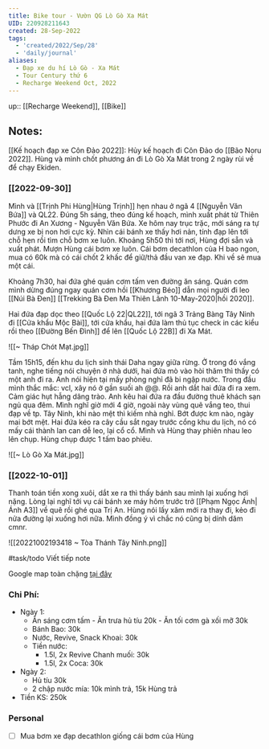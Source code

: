 ```yaml
---
title: Bike tour - Vườn QG Lò Gò Xa Mát
UID: 220928211643
created: 28-Sep-2022
tags:
  - 'created/2022/Sep/28'
  - 'daily/journal'
aliases:
  - Đạp xe du hí Lò Gò - Xa Mát
  - Tour Century thứ 6
  - Recharge Weekend Oct, 2022
---
```

up:: [[Recharge Weekend]], [[Bike]]

## Notes:
[[Kế hoạch đạp xe Côn Đảo 2022]]: Hủy kế hoạch đi Côn Đảo do [[Bão Noru 2022]]. Hùng và mình chốt phương án đi Lò Gò Xa Mát trong 2 ngày rùi về để chạy Ekiden.

### [[2022-09-30]]
Mình và [[Trịnh Phi Hùng|Hùng Trịnh]] hẹn nhau ở ngã 4 [[Nguyễn Văn Bứa]] và QL22. Đúng 5h sáng, theo đúng kế hoạch, mình xuất phát từ Thiên Phước đi An Xương - Nguyễn Văn Bứa. Xe hôm nay trục trặc, mới sáng ra tự dưng xe bị non hơi cực kỳ. Nhìn cái bánh xe thấy hơi nản, tính đạp lên tới chỗ hẹn rồi tìm chỗ bơm xe luôn. Khoảng 5h50 thì tới nơi, Hùng đợi sẵn và xuất phát. Mượn Hùng cái bơm xe luôn. Cái bơm decathlon của H bao ngon, mua có 60k mà có cái chốt 2 khấc để giữ/thả đầu van xe đạp. Khi về sẽ mua một cái.

Khoảng 7h30, hai đứa ghé quán cơm tấm ven đường ăn sáng. Quán cơm mình dừng đúng ngay quán cơm hồi [[Khương Béo]] dẫn mọi người đi leo [[Núi Bà Đen]] [[Trekking Bà Đen Ma Thiên Lãnh 10-May-2020|hồi 2020]].

Hai đứa đạp dọc theo [[Quốc Lộ 22|QL22]], tới ngã 3 Trảng Bàng Tây Ninh đi [[Cửa khẩu Mộc Bài]], tới cửa khẩu, hai đứa làm thủ tục check in các kiểu rồi theo [[Đường Bến Đình]] để lên [[Quốc Lộ 22B]] đi Xa Mát.

![[~ Tháp Chót Mạt.jpg]]

Tầm 15h15, đến khu du lịch sinh thái Daha ngay giữa rừng. Ở trong đó vắng tanh, nghe tiếng nói chuyện ở nhà dưới, hai đứa mò vào hòi thăm thì thấy có một anh đi ra. Anh nói hiện tại mấy phòng nghỉ đã bi ngập nước. Trong đầu mình thắc mắc: vcl, xây nó ở gần suối ah @@. Rồi anh dắt hai đứa đi ra xem. Cảm giác hụt hẫng dâng trào. Anh kêu hai đứa ra đầu đường thuê khách sạn ngủ qua đêm. Mình nghĩ giờ mới 4 giờ, ngoài này vùng quê vắng teo, thui đạp về tp. Tây Ninh, khi nào mệt thì kiếm nhà nghỉ. Bớt được km nào, ngày mai bớt mệt. 
Hai đứa kéo ra cây cầu sắt ngay trước cổng khu du lịch, nó có mấy cái thành lan can dễ leo, lại cổ cổ. Mình và Hùng thay phiên nhau leo lên chụp. Hùng chụp được 1 tấm bao phiêu.

![[~ Lò Gò Xa Mát.jpg]]

### [[2022-10-01]]
Thanh toán tiền xong xuôi, dắt xe ra thì thấy bánh sau mình lại xuống hơi nặng. Lòng lại nghĩ tới vụ cái bánh xe máy hôm trước trở [[Phạm Ngọc Ánh|Ánh A3]] về quê rồi ghé qua Trị An. Hùng nói lấy xăm mới ra thay đi, kẻo đi nửa đường lại xuống hơi nữa. Mình đồng ý vì chắc nó cũng bị dính dăm cmnr.

![[20221002193418 ~ Tòa Thánh Tây Ninh.png]]

#task/todo Viết tiếp note

Google map toàn chặng [tại đây](https://www.google.com/maps/@11.1859464,106.0767562,10z/data=!3m1!4b1!4m2!6m1!1s1EailV6xJrtKzS3K_vkaa1VudlPXycDg)


### Chi Phí:
- Ngày 1: 
	- Ăn sáng cơm tấm - Ăn trưa hủ tíu 20k - Ăn tối cơm gà xối mỡ 30k
	- Bánh Bao: 30k
	- Nước, Revive, Snack Khoai: 30k
	- Tiền nước: 
		- 1.5l, 2x Revive Chanh muối: 30k
		- 1.5l, 2x Coca: 30k
- Ngày 2: 
	- Hủ tíu 30k
	- 2 chập nước mía: 10k mình trả, 15k Hùng trả
- Tiền KS: 250k

### Personal
- [ ] Mua bơm xe đạp decathlon giống cái bơm của Hùng
